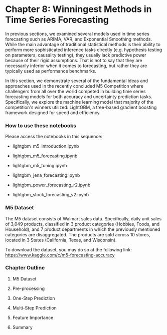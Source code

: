 # Chapter 8: Winningest Methods in Time Series Forecasting
In previous sections, we examined several models used in time series forecasting such as ARIMA, VAR, and Exponential Smoothing methods. While the main advantage of traditional statistical methods is their ability to perform more sophisticated inference tasks directly (e.g. hypothesis testing on parameters, causality testing), they usually lack predictive power because of their rigid assumptions. That is not to say that they are necessarily inferior when it comes to forecasting, but rather they are typically used as performance benchmarks.

In this section, we demonstrate several of the fundamental ideas and approaches used in the recently concluded M5 Competition where challengers from all over the world competed in building time series forecasting models for both accuracy and uncertainty prediction tasks. Specifically, we explore the machine learning model that majority of the competition's winners utilized: LightGBM, a tree-based gradient boosting framework designed for speed and efficiency.

### How to use these notebooks
Please access the notebooks in this sequence:

- lightgbm_m5_introduction.ipynb

- lightgbm_m5_forecasting.ipynb

- lightgbm_m5_tuning.ipynb

- lightgbm_jena_forecasting.ipynb

- lightgbm_power_forecasting_r2.ipynb

- lightgbm_stock_forecasting_v2.ipynb

### M5 Dataset
The M5 dataset consists of Walmart sales data. Specifically, daily unit sales of 3,049 products, classified in 3 product categories (Hobbies, Foods, and Household), and 7 product departments in which the previously mentioned categories are disaggregated. The products are sold across 10 stores, located in 3 States (California, Texas, and Wisconsin).

To download the dataset, you may do so at the following link: https://www.kaggle.com/c/m5-forecasting-accuracy

### Chapter Outline

1. M5 Dataset

2. Pre-processing

3. One-Step Prediction

4. Multi-Step Prediction

5. Feature Importance

6. Summary
